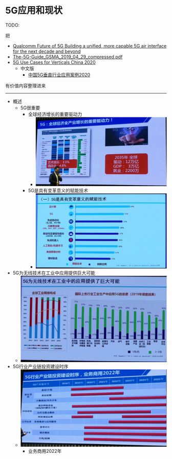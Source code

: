 # 5G应用和现状

TODO:

把

* [Qualcomm Future of 5G Building a unified, more capable 5G air interface for the next decade and beyond](https://www.qualcomm.com/media/documents/files/making-5g-nr-a-commercial-reality.pdf)
* [The-5G-Guide_GSMA_2019_04_29_compressed.pdf](https://www.gsma.com/wp-content/uploads/2019/04/The-5G-Guide_GSMA_2019_04_29_compressed.pdf)
* [5G Use Cases for Verticals China 2020](https://www.gsma.com/greater-china/wp-content/uploads/2020/03/5G-Use-Cases-for-Verticals-China-2020.pdf)
  * 中文版
    * [中国5G垂直行业应用案例2020](https://www.gsma.com/greater-china/wp-content/uploads/2020/03/5G-use-cases-for-verticals-2020-cn.pdf)

有价值内容整理进来

---

* 概述
  * 5G很重要
    * 全球经济增长的重要驱动力
      * ![5g_economic_push_engine](../assets/img/5g_economic_push_engine.jpg)
    * 5G是具有变革意义的赋能技术
      * ![5g_energize_evolution_tech](../assets/img/5g_energize_evolution_tech.jpg)
* 5G为无线技术在工业中应用提供巨大可能
  * ![5g_wireless_use_for_industrial](../assets/img/5g_wireless_use_for_industrial.jpg)
* 5G行业产业链投资建设时序
  * ![5g_use_chain_roadmap](../assets/img/5g_use_chain_roadmap.jpg)
    * 业务商用2022年
